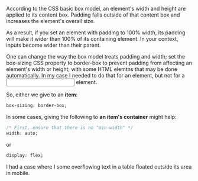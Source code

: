 According to the CSS basic box model, an element's width and height are applied to its content box. Padding falls outside of that content box and increases the element's overall size.

As a result, if you set an element with padding to 100% width, its padding will make it wider than 100% of its containing element. In your context, inputs become wider than their parent.

One can change the way the box model treats padding and width; set the box-sizing CSS property to border-box to prevent padding from affecting an element's width or height; with some HTML elemtns that may be done automatically.
In my case I needed to do that for an <a> element, but not for a <input> element.
  
So, either we give to an **item**:

```css
box-sizing: border-box;
```  

In some cases, giving the following to **an item's container** might help:

```css
/* First, ensure that there is no "min-width" */
width: auto;
```
  
or

```css
display: flex;
```

I had a case where I some overflowing text in a table floated outside its area in mobile.

